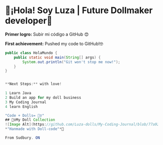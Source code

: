 # 🌸¡Hola! Soy Luza | Future Dollmaker developer🌸
**Primer logro:** Subir mi código a GitHub 😍

**First achievement:** Pushed my code to GitHub!🤓 


```java
public class HolaMundo {
    public static void main(String[] args) {
        System.out.println("Git won't stop me now!");
    }
}


**Next Steps:** with love!
 
1 Learn Java
2 Build an app for my doll business
3 My Coding Journal
4 learn English

"Code + Dolls= 🧜‍♀️"
## 🧜‍♀️My Doll Collection
![Image Alt](https://github.com/Luza-dolls/My-Coding-Journal/blob/77a92e488c91066ed36066c3888d4d490f6b6a7b/DOLL%20Carrusel%201.gif)
*"Hanmade with Doll-code"*🌸

From Sudbury. ON

